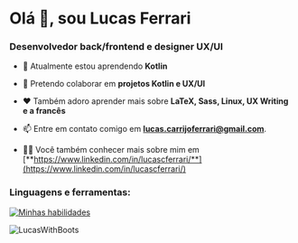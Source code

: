<h1>Olá 👋, sou Lucas Ferrari</h1>
<h3>Desenvolvedor back/frontend e designer UX/UI</h3>

- 🌱 Atualmente estou aprendendo **Kotlin**

- 👯 Pretendo colaborar em **projetos Kotlin e UX/UI**

- ❤️ Também adoro aprender mais sobre **LaTeX, Sass, Linux, UX Writing e a francês**

- 📫 Entre em contato comigo em **lucas.carrijoferrari@gmail.com**.

- 👨‍💻 Você também conhecer mais sobre mim em [**https://www.linkedin.com/in/lucascferrari/**](https://www.linkedin.com/in/lucascferrari/)

<h3 align="left">Linguagens e ferramentas:</h3>

[![Minhas habilidades](https://skillicons.dev/icons?i=latex,kotlin,php,docker,ts,js,sass,figma)](https://skillicons.dev)

<p><img align="left" src="https://github-readme-stats.vercel.app/api/top-langs?username=LucasWithBoots&show_icons=true&locale=en&layout=compact" alt="LucasWithBoots" /> </p>
